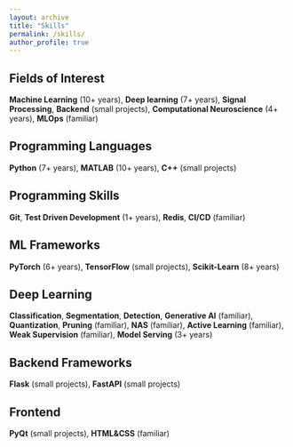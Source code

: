 ```yaml
---
layout: archive
title: "Skills"
permalink: /skills/
author_profile: true
---
```


## Fields of Interest
**Machine Learning** (10+ years), **Deep learning** (7+ years), **Signal Processing**, **Backend** (small projects), **Computational Neuroscience** (4+ years), **MLOps** (familiar)

## Programming Languages
**Python** (7+ years), **MATLAB** (10+ years), **C++** (small projects)

## Programming Skills
**Git**, **Test Driven Development** (1+ years), **Redis**, **CI/CD** (familiar)

## ML Frameworks
**PyTorch** (6+ years), **TensorFlow** (small projects), **Scikit-Learn** (8+ years)

## Deep Learning
**Classification**, **Segmentation**, **Detection**, **Generative AI** (familiar), **Quantization**, **Pruning** (familiar), **NAS** (familiar), **Active Learning** (familiar), **Weak Supervision** (familiar), **Model Serving** (3+ years)

## Backend Frameworks
**Flask** (small projects), **FastAPI** (small projects)

## Frontend
**PyQt** (small projects), **HTML&CSS** (familiar)